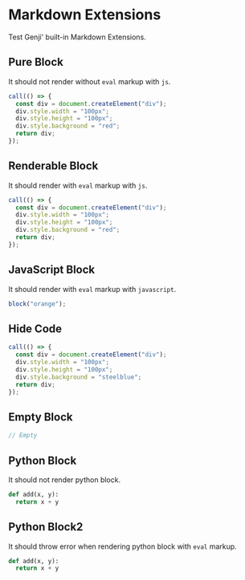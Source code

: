 # Markdown Extensions

Test Genji' built-in Markdown Extensions.

## Pure Block

It should not render without `eval` markup with `js`.

```js
call(() => {
  const div = document.createElement("div");
  div.style.width = "100px";
  div.style.height = "100px";
  div.style.background = "red";
  return div;
});
```

## Renderable Block

It should render with `eval` markup with `js`.

```js eval {0,4}
call(() => {
  const div = document.createElement("div");
  div.style.width = "100px";
  div.style.height = "100px";
  div.style.background = "red";
  return div;
});
```

## JavaScript Block

It should render with `eval` markup with `javascript`.

```javascript eval
block("orange");
```

## Hide Code

```js eval code=false
call(() => {
  const div = document.createElement("div");
  div.style.width = "100px";
  div.style.height = "100px";
  div.style.background = "steelblue";
  return div;
});
```

## Empty Block

```js eval
// Empty
```

## Python Block

It should not render python block.

```python
def add(x, y):
  return x + y
```

## Python Block2

It should throw error when rendering python block with `eval` markup.

```python eval
def add(x, y):
  return x + y
```
